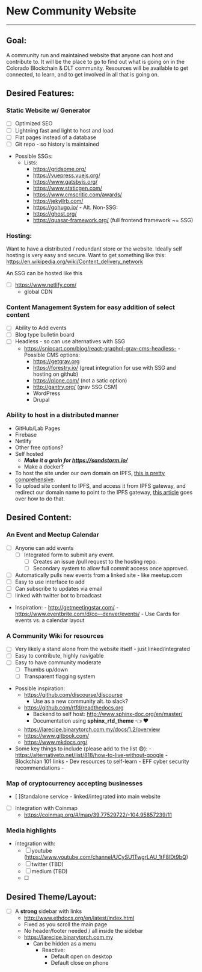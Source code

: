 # New Community Website
---
## Goal:
A community run and maintained website that anyone can host and contribute to. It will be the place to go to find out what is going on in the Colorado Blockchain & DLT community. Resources will be available to get connected, to learn, and to get involved in all that is going on. 

## Desired Features:

### Static Website w/ Generator
   - [ ] Optimized SEO
   - [ ] Lightning fast and light to host and load
   - [ ] Flat pages instead of a database
   - [ ] Git repo - so history is maintained
   - Possible SSGs:
     - Lists:
       - https://gridsome.org/
       - https://vuepress.vuejs.org/
       - https://www.gatsbyjs.org/
       - https://www.staticgen.com/
       - https://www.cmscritic.com/awards/
       - https://jekyllrb.com/
       - https://gohugo.io/
    - Alt. Non-SSG:
        - https://ghost.org/
        - https://quasar-framework.org/ (full frontend framework ~= SSG)

### Hosting:
Want to have a distributed / redundant store or the website. Ideally self hosting is very easy and secure. Want to get something like this: https://en.wikipedia.org/wiki/Content_delivery_network

An SSG can be hosted like this
  - [ ] https://www.netlify.com/
    - global CDN

### Content Management System for easy addition of select content
   - [ ] Ability to Add events
   - [ ] Blog type bulletin board
   - [ ] Headless - so can use alternatives with SSG
     - https://snipcart.com/blog/react-graphql-grav-cms-headless-
    - Possible CMS options:
        - https://getgrav.org
        - https://forestry.io/ (great integration for use with SSG and hosting on github)
        - https://plone.com/ (not a satic option)
        - http://gantry.org/ (grav SSG CSM)
        - WordPress
        - Drupal

### Ability to host in a distributed manner
- GitHub/Lab Pages
- Firebase
- Netlify
- Other free options?
- Self hosted
  - ***Make it a grain for https://sandstorm.io/***
  - Make a docker?
- To host the site under our own domain on IPFS, [this is pretty comprehensive](https://gist.github.com/claus/1287f47b5fbaaea338ac8a04d02bf258).
- To upload site content to IPFS, and access it from IPFS gateway, and redirect our domain name to point to the IPFS gateway, [this article](https://medium.com/@chrismatthieu/hosting-a-website-via-ipfs-for-free-afee39b84553) goes over how to do that.
  

## Desired Content:

### An Event and Meetup Calendar

- [ ] Anyone can add events
  - [ ] Integrated form to submit any event.
    - [ ] Creates an issue /pull request to the hosting repo.
    - [ ] Secondary system to allow full commit  access once approved.
- [ ] Automatically pulls new events from a linked site - like meetup.com
- [ ] Easy to use interface to add
- [ ] Can subscribe to updates via email
- [ ] linked with twitter bot to broadcast
- Inspiration:
      - http://getmeetingstar.com/
      - https://www.eventbrite.com/d/co--denver/events/
          - Use Cards for events vs. a calendar layout

### A Community Wiki for resources
- [ ] Very likely a stand alone from the website itself - just linked/integrated
- [ ] Easy to contribute, highly navigable
- [ ] Easy to have community moderate
    - [ ] Thumbs up/down
    - [ ] Transparent flagging system
- Possible inspiration:
  - https://github.com/discourse/discourse
    - Use as a new community alt. to slack?
  - https://github.com/rtfd/readthedocs.org
    - Backend to self host: http://www.sphinx-doc.org/en/master/
    - Documentation using **sphinx_rtd_theme** :point_left: :heart:
  - https://larecipe.binarytorch.com.my/docs/1.2/overview
  - https://www.gitbook.com/
  - https://www.mkdocs.org/
- Some key things to include (please add to the list :smile:):
        - https://alternativeto.net/list/818/how-to-live-without-google
        - Blockchian 101 links
        - Dev resources to self-learn
        - EFF cyber security recommendations
        -


### Map of cryptocurrency accepting businesses

- [ ]Standalone service - linked/integrated into main website
- [ ] Integration with Coinmap
  - https://coinmap.org/#/map/39.77529722/-104.95857239/11

### Media highlights
- integration with:
  - [ ] youtube (https://www.youtube.com/channel/UCySU1TwgrLAU_1tF8lDt9bQ)
  - [ ] twitter (TBD)
  - [ ] medium (TBD)
  - [ ]

## Desired Theme/Layout:
  - [ ] A **strong** sidebar with links
    - http://www.ethdocs.org/en/latest/index.html
    - Fixed as you scroll the main page
    - No header/footer needed / all inside the sidebar
    - https://larecipe.binarytorch.com.my
      - Can be hidden as a menu
        - Reactive:
          - Default open on desktop
          - Default close on phone
